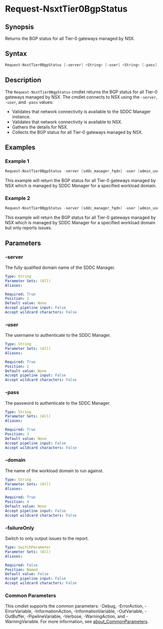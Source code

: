 # Request-NsxtTier0BgpStatus

## Synopsis

Returns the BGP status for all Tier-0 gateways managed by NSX.

## Syntax

```powershell
Request-NsxtTier0BgpStatus [-server] <String> [-user] <String> [-pass] <String> [-domain] <String> [-failureOnly] [<CommonParameters>]
```

## Description

The `Request-NsxtTier0BgpStatus` cmdlet returns the BGP status for all Tier-0 gateways managed by NSX.
The cmdlet connects to NSX using the `-server`, `-user`, and `-pass` values:

- Validates that network connectivity is available to the SDDC Manager instance.
- Validates that network connectivity is available to NSX.
- Gathers the details for NSX.
- Collects the BGP status for all Tier-0 gateways managed by NSX.

## Examples

### Example 1

```powershell
Request-NsxtTier0BgpStatus -server [sddc_manager_fqdn] -user [admin_username] -pass [admin_password] -domain [workload_domain_name]
```

This example will return the BGP status for all Tier-0 gateways managed by NSX which is managed by SDDC Manager for a specified workload domain.

### Example 2

```powershell
Request-NsxtTier0BgpStatus -server [sddc_manager_fqdn] -user [admin_username] -pass [admin_password] -domain [workload_domain_name] -failureOnly
```

This example will return the BGP status for all Tier-0 gateways managed by NSX which is managed by SDDC Manager for a specified workload domain but only reports issues.

## Parameters

### -server

The fully qualified domain name of the SDDC Manager.

```yaml
Type: String
Parameter Sets: (All)
Aliases:

Required: True
Position: 1
Default value: None
Accept pipeline input: False
Accept wildcard characters: False
```

### -user

The username to authenticate to the SDDC Manager.

```yaml
Type: String
Parameter Sets: (All)
Aliases:

Required: True
Position: 2
Default value: None
Accept pipeline input: False
Accept wildcard characters: False
```

### -pass

The password to authenticate to the SDDC Manager.

```yaml
Type: String
Parameter Sets: (All)
Aliases:

Required: True
Position: 3
Default value: None
Accept pipeline input: False
Accept wildcard characters: False
```

### -domain

The name of the workload domain to run against.

```yaml
Type: String
Parameter Sets: (All)
Aliases:

Required: True
Position: 4
Default value: None
Accept pipeline input: False
Accept wildcard characters: False
```

### -failureOnly

Switch to only output issues to the report.

```yaml
Type: SwitchParameter
Parameter Sets: (All)
Aliases:

Required: False
Position: Named
Default value: False
Accept pipeline input: False
Accept wildcard characters: False
```

### Common Parameters

This cmdlet supports the common parameters: -Debug, -ErrorAction, -ErrorVariable, -InformationAction, -InformationVariable, -OutVariable, -OutBuffer, -PipelineVariable, -Verbose, -WarningAction, and -WarningVariable. For more information, see [about_CommonParameters](http://go.microsoft.com/fwlink/?LinkID=113216).
